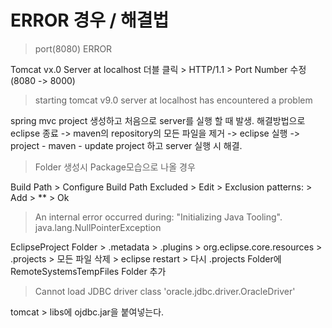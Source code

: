 # ERROR 경우 / 해결법

> port(8080) ERROR

Tomcat vx.0 Server at localhost 더블 클릭 > HTTP/1.1 > Port Number 수정(8080 -> 8000)

> starting tomcat v9.0 server at localhost has encountered a problem

spring mvc project 생성하고 처음으로 server를 실행 할 때 발생. 해결방법으로 eclipse 종료 -> maven의 repository의 모든 파일을 제거 -> eclipse 실행 -> project - maven - update project 하고 server 실행 시 해결.

> Folder 생성시 Package모습으로 나올 경우

Build Path > Configure Build Path
Excluded > Edit > Exclusion patterns: > Add > ** > Ok

> An internal error occurred during: "Initializing Java Tooling". java.lang.NullPointerException

EclipseProject Folder > .metadata > .plugins > org.eclipse.core.resources > .projects > 모든 파일 삭제 > eclipse restart > 다시 .projects Folder에 RemoteSystemsTempFiles Folder 추가

> Cannot load JDBC driver class 'oracle.jdbc.driver.OracleDriver'

tomcat > libs에 ojdbc.jar을 붙여넣는다.